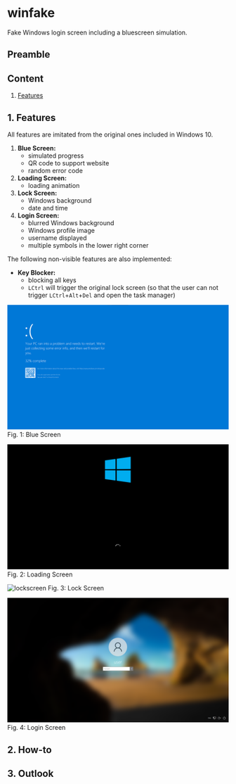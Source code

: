# winfake
Fake Windows login screen including a bluescreen simulation.

## Preamble

## Content
1. [Features](#1-features)

## 1. Features
All features are imitated from the original ones included in Windows 10.

1. **Blue Screen:**
    - simulated progress
    - QR code to support website
    - random error code
2. **Loading Screen:**
    - loading animation
3. **Lock Screen:**
    - Windows background
    - date and time
4. **Login Screen:**
    - blurred Windows background
    - Windows profile image
    - username displayed
    - multiple symbols in the lower right corner

The following non-visible features are also implemented:
- **Key Blocker:**
    - blocking all keys
    - `LCtrl` will trigger the original lock screen (so that the user can not trigger `LCtrl`+`Alt`+`Del` and open the task manager)

![bluescreen](img/bluescreen.png) Fig. 1: Blue Screen

![loadingscreen](img/loadingscreen.png) Fig. 2: Loading Screen

![lockscreen](img/lockscreen.png) Fig. 3: Lock Screen

![loginscreen](img/loginscreen.png) Fig. 4: Login Screen

## 2. How-to

## 3. Outlook
